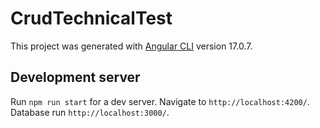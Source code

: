 # CrudTechnicalTest

This project was generated with [Angular CLI](https://github.com/angular/angular-cli) version 17.0.7.

## Development server

Run `npm run start` for a dev server. Navigate to `http://localhost:4200/`. Database run `http://localhost:3000/`.

